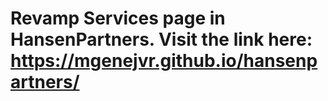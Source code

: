 # Revamp Services page in HansenPartners. Visit the link here: https://mgenejvr.github.io/hansenpartners/